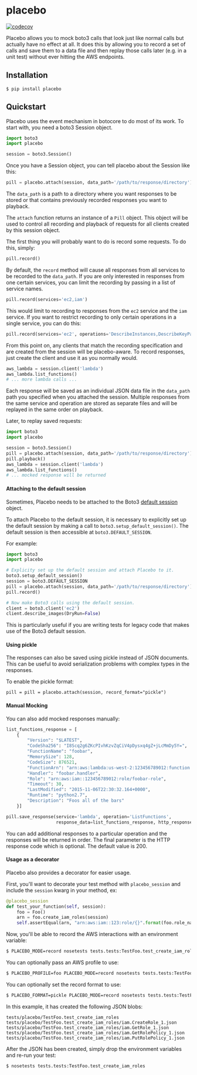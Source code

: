 placebo
=======

[![codecov](https://codecov.io/gh/garnaat/placebo/branch/develop/graph/badge.svg?token=ukrsVmWxwv)](https://codecov.io/gh/garnaat/placebo)

Placebo allows you to mock boto3 calls that look just like normal calls but
actually have no effect at all.  It does this by allowing you to record a set
of calls and save them to a data file and then replay those calls later
(e.g. in a unit test) without ever hitting the AWS endpoints.

Installation
------------

~~~
$ pip install placebo
~~~

Quickstart
----------

Placebo uses the event mechanism in botocore to do most of its work.  To start
with, you need a boto3 Session object.

~~~ python
import boto3
import placebo

session = boto3.Session()
~~~

Once you have a Session object, you can tell placebo about the Session like
this:

~~~ python
pill = placebo.attach(session, data_path='/path/to/response/directory')
~~~

The ``data_path`` is a path to a directory where you want responses to be stored
or that contains previously recorded responses you want to playback.

The ``attach`` function returns an instance of a ``Pill`` object.  This object
will be used to control all recording and playback of requests for all clients
created by this session object.

The first thing you will probably want to do is record some requests.  To do
this, simply:

~~~ python
pill.record()
~~~

By default, the ``record`` method will cause all responses from all services to
be recorded to the ``data_path``.  If you are only interested in responses from
one certain services, you can limit the recording by passing in a list of
service names.

~~~ python
pill.record(services='ec2,iam')
~~~

This would limit to recording to responses from the ``ec2`` service and the
``iam`` service.  If you want to restrict recording to only certain operations
in a single service, you can do this:

~~~ python
pill.record(services='ec2', operations='DescribeInstances,DescribeKeyPairs')
~~~

From this point on, any clients that match the recording specification and are
created from the session will be placebo-aware.  To record responses, just
create the client and use it as you normally would.

~~~ python
aws_lambda = session.client('lambda')
aws_lambda.list_functions()
# ... more lambda calls ...
~~~

Each response will be saved as an individual JSON data file in the ``data_path``
path you specified when you attached the session.  Multiple responses from the
same service and operation are stored as separate files and will be replayed in
the same order on playback.

Later, to replay saved requests:

~~~ python
import boto3
import placebo

session = boto3.Session()
pill = placebo.attach(session, data_path='/path/to/response/directory')
pill.playback()
aws_lambda = session.client('lambda')
aws_lambda.list_functions()
# ... mocked response will be returned
~~~

#### Attaching to the default session

Sometimes, Placebo needs to be attached to the Boto3 [default session](http://boto3.readthedocs.io/en/latest/guide/session.html#default-session)
object.

To attach Placebo to the default session, it is necessary to explicitly set up
the default session by making a call to `boto3.setup_default_session()`.  The
default session is then accessible at `boto3.DEFAULT_SESSION`.

For example:

~~~ python
import boto3
import placebo

# Explicity set up the default session and attach Placebo to it.
boto3.setup_default_session()
session = boto3.DEFAULT_SESSION
pill = placebo.attach(session, data_path='/path/to/response/directory')
pill.record()

# Now make Boto3 calls using the default session.
client = boto3.client('ec2')
client.describe_images(DryRun=False)
~~~

This is particularly useful if you are writing tests for legacy code that
makes use of the Boto3 default session.

#### Using pickle

The responses can also be saved using pickle instead of JSON documents.
This can be useful to avoid serialization problems with complex types in
the responses.

To enable the pickle format:
```
pill = pill = placebo.attach(session, record_format="pickle")
```

#### Manual Mocking

You can also add mocked responses manually:

~~~ python
list_functions_response = [
    {
        "Version": "$LATEST",
        "CodeSha256": "I8Scq2g6ZKcPIvhKzvZqCiV4pDysxq4gZ+jLcMmDy5Y=",
        "FunctionName": "foobar",
        "MemorySize": 128,
        "CodeSize": 876521,
        "FunctionArn": "arn:aws:lambda:us-west-2:123456789012:function:foobar",
        "Handler": "foobar.handler",
        "Role": "arn:aws:iam::123456789012:role/foobar-role",
        "Timeout": 30,
        "LastModified": "2015-11-06T22:30:32.164+0000",
        "Runtime": "python2.7",
        "Description": "Foos all of the bars"
    }]

pill.save_response(service='lambda', operation='ListFunctions',
                   response_data=list_functions_response, http_response=200)
~~~

You can add additional responses to a particular operation and the responses
will be returned in order.  The final parameter is the HTTP response code which
is optional.  The default value is 200.

#### Usage as a decorator

Placebo also provides a decorator for easier usage.

First, you'll want to decorate your test method with `placebo_session` and include the `session` kwarg in your method, ex:
~~~ python
@placebo_session
def test_your_function(self, session):
    foo = Foo()
    arn = foo.create_iam_roles(session)
    self.assertEqual(arn, "arn:aws:iam::123:role/{}".format(foo.role_name))
~~~

Now, you'll be able to record the AWS interactions with an environment variable:
~~~ bash
$ PLACEBO_MODE=record nosetests tests.tests:TestFoo.test_create_iam_roles
~~~

You can optionally pass an AWS profile to use:
~~~ bash
$ PLACEBO_PROFILE=foo PLACEBO_MODE=record nosetests tests.tests:TestFoo.test_create_iam_roles
~~~

You can optionally set the record format to use:
```bash
$ PLACEBO_FORMAT=pickle PLACEBO_MODE=record nosetests tests.tests:TestFoo.test_create_iam_roles
```

In this example, it has created the following JSON blobs:
~~~
tests/placebo/TestFoo.test_create_iam_roles
tests/placebo/TestFoo.test_create_iam_roles/iam.CreateRole_1.json
tests/placebo/TestFoo.test_create_iam_roles/iam.GetRole_1.json
tests/placebo/TestFoo.test_create_iam_roles/iam.GetRolePolicy_1.json
tests/placebo/TestFoo.test_create_iam_roles/iam.PutRolePolicy_1.json
~~~

After the JSON has been created, simply drop the environment variables and re-run your test:
~~~ bash
$ nosetests tests.tests:TestFoo.test_create_iam_roles
~~~
